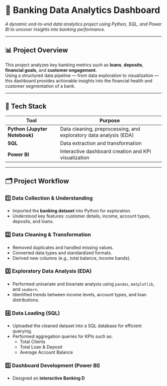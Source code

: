 # 🏦 Banking Data Analytics Dashboard
*A dynamic end-to-end data analytics project using Python, SQL, and Power BI to uncover insights into banking performance.*

---

## 📊 Project Overview
This project analyzes key banking metrics such as **loans**, **deposits**, **financial goals**, and **customer engagement**.  
Using a structured data pipeline — from data exploration to visualization — this dashboard provides actionable insights into the financial health and customer segmentation of a bank.

---

## 🧩 Tech Stack

| Tool | Purpose |
|------|----------|
| **Python (Jupyter Notebook)** | Data cleaning, preprocessing, and exploratory data analysis (EDA) |
| **SQL** | Data extraction and transformation |
| **Power BI** | Interactive dashboard creation and KPI visualization |

---

## 🗂️ Project Workflow

### 1️⃣ Data Collection & Understanding
- Imported the **banking dataset** into Python for exploration.
- Understood key features: customer details, income, account types, deposits, and loans.

### 2️⃣ Data Cleaning & Transformation
- Removed duplicates and handled missing values.
- Converted data types and standardized formats.
- Derived new columns (e.g., total balance, income bands).

### 3️⃣ Exploratory Data Analysis (EDA)
- Performed univariate and bivariate analysis using `pandas`, `matplotlib`, and `seaborn`.
- Identified trends between income levels, account types, and loan distributions.

### 4️⃣ Data Loading (SQL)
- Uploaded the cleaned dataset into a SQL database for efficient querying.
- Performed aggregation queries for KPIs such as:
  - Total Clients  
  - Total Loan & Deposit  
  - Average Account Balance  

### 5️⃣ Dashboard Development (Power BI)
- Designed an **interactive Banking D**
